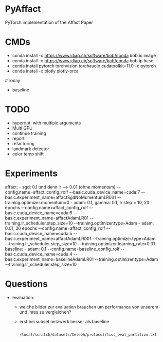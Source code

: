 # PyAffact
PyTorch implementation of the Affact Paper

# CMDs
- conda install -c https://www.idiap.ch/software/bob/conda bob.io.image
- conda install -c https://www.idiap.ch/software/bob/conda bob.ip.base
- conda install pytorch torchvision torchaudio cudatoolkit=11.0 -c pytorch
- conda install -c plotly plotly-orca

#Today
- baseline

# TODO
- hyperopt, with multiple arguments
- Multi GPU
- continue training
- report
- refactoring
- landmark detector
- color temp shift

# Experiments
affact:
    - sgd: 0.1 und denn lr --> 0.01 (ohne momentum)
        --config.name=affact_config_rolf --basic.cuda_device_name=cuda:7 --basic.experiment_name=affactSgdNoMomentumLR001 --training.optimizer.momentum=0
    - adam: 0.1, gamma: 0.1, lr step = 10, 20 epochs
        --config.name=affact_config_rolf --basic.cuda_device_name=cuda:6 --basic.experiment_name=affactAdamLR01 --training.lr_scheduler.step_size=10 --training.optimizer.type=Adam
    - adam: 0.01, 30 epochs
        --config.name=affact_config_rolf --basic.cuda_device_name=cuda:5 --basic.experiment_name=affactAdamLR001 --training.optimizer.type=Adam --training.lr_scheduler.step_size=10 --training.optimizer.learning_rate=0.01
baseline:
    - adam: 0.1
        --config.name=baseline_config_rolf --basic.cuda_device_name=cuda:4 --basic.experiment_name=baselineAdamLR01 --training.optimizer.type=Adam --training.lr_scheduler.step_size=10


# Questions
- evaluation:
    - welche bilder zur evaluation brauchen um performance von unserem und ihres zu vergleichen?
    - erst bei subset netzwerk besser als baseline
    
                        /local/scratch/datasets/CelebA/protocol/list_eval_partition.txt